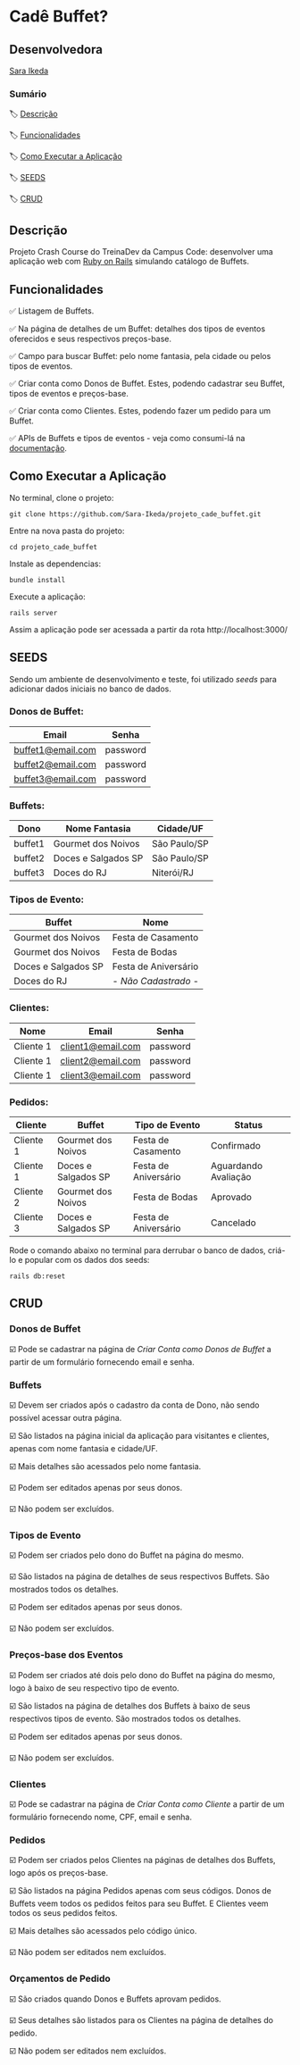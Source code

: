 # Cadê Buffet?

## Desenvolvedora

[Sara Ikeda](https://github.com/Sara-Ikeda)

### Sumário
🏷️ [Descrição](#descrição)

🏷️ [Funcionalidades](#funcionalidades)

🏷️ [Como Executar a Aplicação](#como_executar_a_aplicação)

🏷️ [SEEDS](#seeds)

🏷️ [CRUD](#crud)


## Descrição

Projeto Crash Course do TreinaDev da Campus Code: desenvolver uma aplicação web com [Ruby on Rails](https://guides.rubyonrails.org/) simulando catálogo de Buffets.

## Funcionalidades

✅ Listagem de Buffets.

✅ Na página de detalhes de um Buffet: detalhes dos tipos de eventos oferecidos e seus respectivos preços-base.

✅ Campo para buscar Buffet: pelo nome fantasia, pela cidade ou pelos tipos de eventos.

✅ Criar conta como Donos de Buffet. Estes, podendo cadastrar seu Buffet, tipos de eventos e preços-base.

✅ Criar conta como Clientes. Estes, podendo fazer um pedido para um Buffet.

✅ APIs de Buffets e tipos de eventos - veja como consumi-lá na [documentação](/README_API.md).

## Como Executar a Aplicação

No terminal, clone o projeto:

```
git clone https://github.com/Sara-Ikeda/projeto_cade_buffet.git
```
Entre na nova pasta do projeto:

```
cd projeto_cade_buffet
```

Instale as dependencias:

```
bundle install
```

Execute a aplicação:

```
rails server
```

Assim a aplicação pode ser acessada a partir da rota http://localhost:3000/

## SEEDS

Sendo um ambiente de desenvolvimento e teste, foi utilizado _seeds_ para adicionar dados iniciais no banco de dados.

### Donos de Buffet:

|Email|Senha|
|-------------------|----------|
| buffet1@email.com | password |
| buffet2@email.com | password |
| buffet3@email.com | password |

### Buffets:
|Dono|Nome Fantasia|Cidade/UF|
|----|-------------|---------|
| buffet1| Gourmet dos Noivos |São Paulo/SP|
| buffet2 | Doces e Salgados SP |São Paulo/SP|
| buffet3 | Doces do RJ |Niterói/RJ|

### Tipos de Evento:
|Buffet|Nome|
|------|----|
|Gourmet dos Noivos|Festa de Casamento|
|Gourmet dos Noivos |Festa de Bodas|
|Doces e Salgados SP|Festa de Aniversário|
|Doces do RJ|- _Não Cadastrado_ -|

### Clientes:
|Nome|Email|Senha|
|---------|-------------------|----------|
|Cliente 1| client1@email.com | password |
|Cliente 1| client2@email.com | password |
|Cliente 1| client3@email.com | password |

### Pedidos:
|Cliente|Buffet|Tipo de Evento|Status|
|-------|------|--------------|------|
|Cliente 1|Gourmet dos Noivos|Festa de Casamento|Confirmado|
|Cliente 1|Doces e Salgados SP|Festa de Aniversário|Aguardando Avaliação|
|Cliente 2|Gourmet dos Noivos |Festa de Bodas|Aprovado|
|Cliente 3|Doces e Salgados SP|Festa de Aniversário|Cancelado|


Rode o comando abaixo no terminal para derrubar o banco de dados, criá-lo e popular com os dados dos seeds:
```
rails db:reset
```


## CRUD

### Donos de Buffet
☑️ Pode se cadastrar na página de _Criar Conta como Donos de Buffet_ a partir de um formulário fornecendo email e senha.

### Buffets
☑️ Devem ser criados após o cadastro da conta de Dono, não sendo possível acessar outra página.

☑️ São listados na página inicial da aplicação para visitantes e clientes, apenas com nome fantasia e cidade/UF.

☑️ Mais detalhes são acessados pelo nome fantasia.

☑️ Podem ser editados apenas por seus donos.

☑️ Não podem ser excluídos.


### Tipos de Evento
☑️ Podem ser criados pelo dono do Buffet na página do mesmo.

☑️ São listados na página de detalhes de seus respectivos Buffets. São mostrados todos os detalhes.

☑️ Podem ser editados apenas por seus donos.

☑️ Não podem ser excluídos.

### Preços-base dos Eventos
☑️ Podem ser criados até dois pelo dono do Buffet na página do mesmo, logo à baixo de seu respectivo tipo de evento.

☑️ São listados na página de detalhes dos Buffets à baixo de seus respectivos tipos de evento. São mostrados todos os detalhes.

☑️ Podem ser editados apenas por seus donos.

☑️ Não podem ser excluídos.

### Clientes
☑️ Pode se cadastrar na página de _Criar Conta como Cliente_ a partir de um formulário fornecendo nome, CPF, email e senha.

### Pedidos
☑️ Podem ser criados pelos Clientes na páginas de detalhes dos Buffets, logo após os preços-base.

☑️ São listados na página Pedidos apenas com seus códigos. Donos de Buffets veem todos os pedidos feitos para seu Buffet. E Clientes veem todos os seus pedidos feitos.

☑️ Mais detalhes são acessados pelo código único.

☑️ Não podem ser editados nem excluídos.

### Orçamentos de Pedido
☑️ São criados quando Donos e Buffets aprovam pedidos.

☑️ Seus detalhes são listados para os Clientes na página de detalhes do pedido.

☑️ Não podem ser editados nem excluídos.